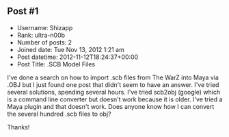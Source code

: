 ## Post #1
- Username: Shizapp
- Rank: ultra-n00b
- Number of posts: 2
- Joined date: Tue Nov 13, 2012 1:21 am
- Post datetime: 2012-11-12T18:24:37+00:00
- Post Title: .SCB Model Files

I've done a search on how to import .scb files from The WarZ into Maya via .OBJ but I just found one post that didn't seem to have an answer. I've tried several solutions, spending several hours. I've tried scb2obj (google) which is a command line converter but doesn't work because it is older. I've tried a Maya plugin and that doesn't work. Does anyone know how I can convert the several hundred .scb files to obj?

Thanks!
